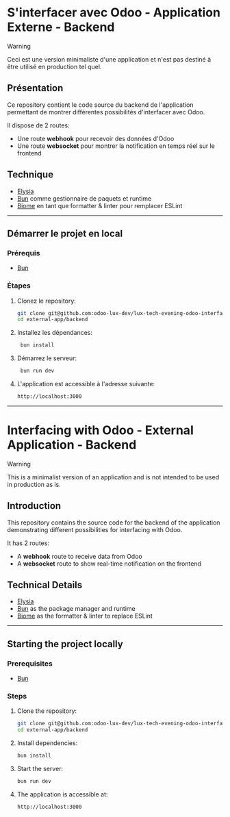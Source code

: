 # S'interfacer avec Odoo - Application Externe - Backend

> [!WARNING]
> Ceci est une version minimaliste d'une application et n'est pas destiné à être utilisé en production tel quel.

## Présentation
Ce repository contient le code source du backend de l'application permettant de montrer différentes possibilités d'interfacer avec Odoo.

Il dispose de 2 routes:
- Une route **webhook** pour recevoir des données d'Odoo
- Une route **websocket** pour montrer la notification en temps réel sur le frontend

## Technique
- [Elysia](https://elysiajs.com/)
- [Bun](https://bun.sh) comme gestionnaire de paquets et runtime
- [Biome](https://biomejs.dev/) en tant que formatter & linter pour remplacer ESLint

---

## Démarrer le projet en local

### Prérequis
- [Bun](https://bun.sh)

### Étapes

1. Clonez le repository:
   ```bash
   git clone git@github.com:odoo-lux-dev/lux-tech-evening-odoo-interfacing.git
   cd external-app/backend
   ```
2. Installez les dépendances:
   ```bash
    bun install
    ```
3. Démarrez le serveur:
   ```bash
    bun run dev
    ```
4. L'application est accessible à l'adresse suivante:
   ```bash
   http://localhost:3000
   ```

---

# Interfacing with Odoo - External Application - Backend

> [!WARNING]
> This is a minimalist version of an application and is not intended to be used in production as is.

## Introduction
This repository contains the source code for the backend of the application demonstrating different possibilities for interfacing with Odoo.

It has 2 routes:
- A **webhook** route to receive data from Odoo
- A **websocket** route to show real-time notification on the frontend

## Technical Details
- [Elysia](https://elysiajs.com/)
- [Bun](https://bun.sh) as the package manager and runtime
- [Biome](https://biomejs.dev/) as the formatter & linter to replace ESLint

---

## Starting the project locally

### Prerequisites
- [Bun](https://bun.sh)

### Steps

1. Clone the repository:
   ```bash
   git clone git@github.com:odoo-lux-dev/lux-tech-evening-odoo-interfacing.git
   cd external-app/backend
   ```
2. Install dependencies:
   ```bash
   bun install
   ```
3. Start the server:
   ```bash
   bun run dev
   ```
4. The application is accessible at:
   ```bash
   http://localhost:3000
   ```
